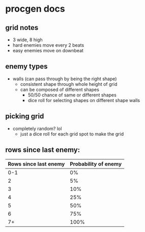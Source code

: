 # procgen docs

## grid notes

- 3 wide, 8 high
- hard enemies move every 2 beats
- easy enemies move on downbeat

## enemy types
- walls (can pass through by being the right shape)
  - consistent shape through whole height of grid
  - can be composed of different shapes
    - 50/50 chance of same or different shapes
    - dice roll for selecting shapes on different shape walls

## picking grid
- completely random? lol
  - just a dice roll for each grid spot to make the grid

## rows since last enemy:

| Rows since last enemy | Probability of enemy |
|-----------------------|----------------------|
| 0-1                   | 0%                   |
| 2                     | 5%                   |
| 3                     | 10%                  |
| 4                     | 25%                  |
| 5                     | 50%                  |
| 6                     | 75%                  |
| 7+                    | 100%                 |
